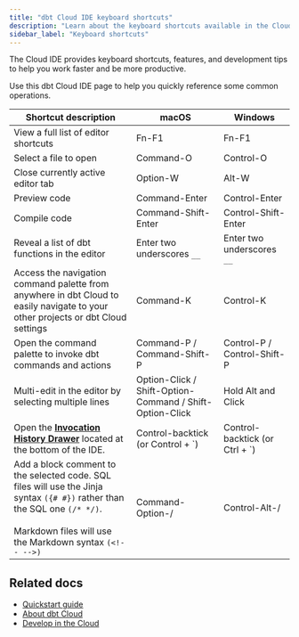 ```yaml
---
title: "dbt Cloud IDE keyboard shortcuts"
description: "Learn about the keyboard shortcuts available in the Cloud IDE."
sidebar_label: "Keyboard shortcuts"
---
```



The Cloud IDE provides keyboard shortcuts, features, and development tips to help you work faster and be more productive. 

Use this dbt Cloud IDE  page to help you quickly reference some common operations.

| Shortcut description | macOS | Windows |
|--------|----------------|------------------|
| View a full list of editor shortcuts | Fn-F1 | Fn-F1 |
| Select a file to open | Command-O | Control-O |
| Close currently active editor tab | Option-W | Alt-W |
| Preview code | Command-Enter | Control-Enter |
| Compile code | Command-Shift-Enter | Control-Shift-Enter |
| Reveal a list of dbt functions in the editor | Enter two underscores `__` | Enter two underscores  `__` |
| Access the navigation command palette from anywhere in dbt Cloud to easily navigate to your other projects or dbt Cloud settings | Command-K  | Control-K  |
| Open the command palette to invoke dbt commands and actions  | Command-P / Command-Shift-P | Control-P / Control-Shift-P |
| Multi-edit in the editor by selecting multiple lines | Option-Click / Shift-Option-Command / Shift-Option-Click  | Hold Alt and Click |
| Open the [**Invocation History Drawer**](/docs/cloud/dbt-cloud-ide/ide-user-interface#invocation-history) located at the bottom of the IDE. | Control-backtick (or Control + `) | Control-backtick (or Ctrl + `) | 
| Add a block comment to the selected code. SQL files will use the Jinja syntax `({# #})` rather than the SQL one `(/* */)`.<br /> <br /> Markdown files will use the Markdown syntax `(<!-- -->)` | Command-Option-/ | Control-Alt-/ |

## Related docs

- [Quickstart guide](/guides)
- [About dbt Cloud](/docs/cloud/about-cloud/dbt-cloud-features)
- [Develop in the Cloud](/docs/cloud/dbt-cloud-ide/develop-in-the-cloud)

